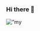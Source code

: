 ### Hi there 👋

<p align=”center”>
 <img src=”https://user-images.githubusercontent.com/69708974/179399182-2abdd33d-8786-437f-9339-c7def4e08787.png" alt=”my banner”>
</p

<!--
**JOF-Qura/JOF-Qura** is a ✨ _special_ ✨ repository because its `README.md` (this file) appears on your GitHub profile.

Here are some ideas to get you started:

- 🔭 I’m currently working on ...
- 🌱 I’m currently learning ...
- 👯 I’m looking to collaborate on ...
- 🤔 I’m looking for help with ...
- 💬 Ask me about ...
- 📫 How to reach me: ...
- 😄 Pronouns: ...
- ⚡ Fun fact: ...
-->
